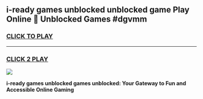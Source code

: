 
## i-ready games unblocked unblocked game Play Online 👋 Unblocked Games #dgvmm
<h3>
<a href="https://premium.freeplayer.one?title=i-ready_games_unblocked&ref=21F">CLICK TO PLAY</a></h3>
<hr>

<h3>
<a href="https://premium.freeplayer.one?title=i-ready_games_unblocked&ref=21F">CLICK 2 PLAY</a>
  
</h3>

<a href="https://premium.freeplayer.one?title=i-ready_games_unblocked&ref=21F/"><img src="https://clearcache.store/games.png"></a>


**i-ready games unblocked games unblocked: Your Gateway to Fun and Accessible Online Gaming**

